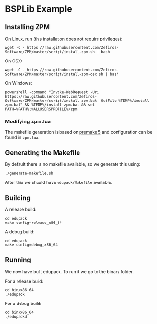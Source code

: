 # BSPLib Example

## Installing ZPM

On Linux, run (this installation does not require privileges):

```
wget -O - https://raw.githubusercontent.com/Zefiros-Software/ZPM/master/script/install-zpm.sh | bash
```

On OSX:

```
wget -O - https://raw.githubusercontent.com/Zefiros-Software/ZPM/master/script/install-zpm-osx.sh | bash
```

On Windows:

```
powershell -command "Invoke-WebRequest -Uri https://raw.githubusercontent.com/Zefiros-Software/ZPM/master/script/install-zpm.bat -OutFile %TEMP%/install-zpm.bat" && %TEMP%/install-zpm.bat && set PATH=%PATH%;%ALLUSERSPROFILE%/zpm
```

### Modifying zpm.lua
The makefile generation is based on [premake 5](https://github.com/premake/premake-core) and configuration can be found in ``zpm.lua``.

## Generating the Makefile
By default there is no makefile available, so we generate this using:

```
./generate-makefile.sh
```

After this we should have ``edupack/Makefile`` available.

## Building

A release build:

```
cd edupack
make config=release_x86_64
```

A debug build:

```
cd edupack
make config=debug_x86_64
```

## Running
We now have built edupack. To run it we go to the binary folder.

For a release build:

```
cd bin/x86_64
./edupack
```

For a debug build:

```
cd bin/x86_64
./edupackd
```
